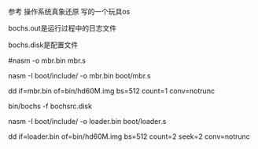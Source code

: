 参考 操作系统真象还原 写的一个玩具os

bochs.out是运行过程中的日志文件

bochs.disk是配置文件

#nasm -o mbr.bin mbr.s

nasm -I boot/include/ -o mbr.bin boot/mbr.s

dd if=mbr.bin of=bin/hd60M.img bs=512 count=1 conv=notrunc

bin/bochs -f bochsrc.disk



nasm -I boot/include/ -o loader.bin boot/loader.s

dd if=loader.bin of=bin/hd60M.img bs=512 count=2 seek=2 conv=notrunc
